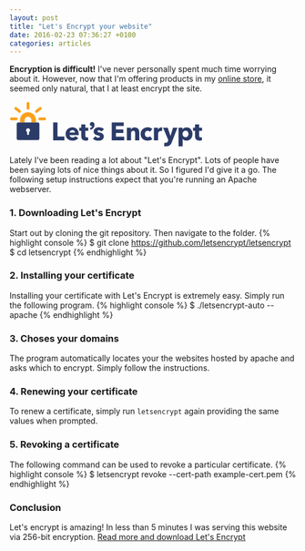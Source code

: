 ```yaml
---
layout: post
title: "Let's Encrypt your website"
date: 2016-02-23 07:36:27 +0100
categories: articles
---
```



**Encryption is difficult!** I've never personally spent much time worrying about it. However, now that I'm offering products in my [online store](https://tristanwhite.info/store/), it seemed only natural, that I at least encrypt the site.



<?xml version="1.0"?>
<svg width="339" height="81" xmlns="http://www.w3.org/2000/svg" xmlns:svg="http://www.w3.org/2000/svg">
 <g>
  <title>Layer 1</title>
  <g id="svg_1">
   <g id="svg_2">
    <g id="svg_3">
     <path id="svg_4" d="m76.621002,68.878998l0,-31.406998l7.629997,0l0,24.796997l12.153999,0l0,6.609001l-19.783997,0l0,0.000999z" fill="#2C3C69"/>
     <path id="svg_5" d="m121.546997,58.098999c0,0.295998 0,0.592003 0,0.888s-0.014999,0.576004 -0.043991,0.843002l-16.013008,0c0.059006,0.620995 0.244003,1.182999 0.555,1.685997s0.709999,0.938004 1.196999,1.308998c0.488007,0.370003 1.035004,0.658005 1.642006,0.864006c0.604996,0.208 1.233994,0.310997 1.884995,0.310997c1.153,0 2.130005,-0.213997 2.928001,-0.642998c0.799004,-0.429001 1.449005,-0.983002 1.952003,-1.664001l5.056992,3.194c-1.034988,1.507996 -2.401993,2.668999 -4.102997,3.482002c-1.700996,0.811996 -3.675995,1.219994 -5.921997,1.219994c-1.656998,0 -3.223999,-0.259995 -4.702003,-0.775993c-1.478996,-0.518005 -2.771996,-1.271004 -3.881996,-2.263c-1.108002,-0.990005 -1.981003,-2.210007 -2.616997,-3.659004s-0.953003,-3.104996 -0.953003,-4.969002c0,-1.802994 0.309998,-3.437996 0.931,-4.900997s1.463997,-2.706001 2.528999,-3.726002c1.064003,-1.021 2.32,-1.811996 3.771004,-2.373997c1.447998,-0.561001 3.015999,-0.843002 4.700996,-0.843002c1.625999,0 3.120003,0.274002 4.480003,0.820999s2.528,1.338001 3.504997,2.373001c0.975998,1.035 1.735992,2.292 2.283997,3.771c0.546005,1.478001 0.819,3.165001 0.819,5.056zm-6.697998,-2.794998c0,-1.153 -0.362,-2.144001 -1.086998,-2.972c-0.724998,-0.827 -1.812004,-1.242001 -3.260002,-1.242001c-0.709999,0 -1.360001,0.111 -1.951996,0.333s-1.108002,0.525002 -1.553001,0.909c-0.443001,0.384998 -0.798004,0.835999 -1.064003,1.354c-0.265999,0.517998 -0.414001,1.057999 -0.443001,1.618l9.359001,0z" fill="#2C3C69"/>
     <path id="svg_6" d="m133.167999,52.200001l0,8.461002c0,1.038994 0.199997,1.816994 0.600006,2.337997c0.397995,0.519997 1.11499,0.778 2.151001,0.778c0.353989,0 0.730988,-0.028 1.130997,-0.088997c0.399002,-0.059006 0.731003,-0.147003 0.998001,-0.266006l0.088989,5.323006c-0.502991,0.176994 -1.138992,0.332001 -1.906998,0.465996c-0.769989,0.133003 -1.537994,0.199005 -2.306992,0.199005c-1.479004,0 -2.722,-0.186005 -3.727005,-0.556007c-1.005997,-0.369995 -1.811996,-0.903999 -2.416992,-1.601997c-0.60701,-0.695999 -1.043015,-1.526001 -1.309006,-2.489998c-0.266998,-0.962997 -0.399002,-2.038002 -0.399002,-3.223999l0,-9.338001l-3.548996,0l0,-5.412003l3.503998,0l0,-5.810997l7.141998,0l0,5.810997l5.190002,0l0,5.412003l-5.190002,0z" fill="#2C3C69"/>
     <path id="svg_7" d="m161.912994,53.307999c-0.59201,-0.560997 -1.286011,-1.034 -2.085007,-1.418999c-0.798004,-0.383999 -1.640991,-0.577 -2.528,-0.577c-0.681,0 -1.30899,0.133999 -1.884995,0.398998c-0.576996,0.267002 -0.865005,0.726002 -0.865005,1.375c0,0.621002 0.317001,1.064003 0.953003,1.331001s1.664001,0.562 3.082993,0.887001c0.828003,0.177998 1.664001,0.43 2.507004,0.754997s1.604004,0.754005 2.283997,1.286003c0.680008,0.531998 1.227005,1.182999 1.642014,1.951996c0.412994,0.769005 0.620987,1.686005 0.620987,2.75c0,1.391006 -0.280991,2.565002 -0.842987,3.526001c-0.562012,0.960999 -1.294006,1.737 -2.196014,2.329002s-1.914993,1.019997 -3.037994,1.286003c-1.123993,0.266998 -2.248001,0.398994 -3.371002,0.398994c-1.804993,0 -3.570999,-0.287994 -5.302002,-0.864998c-1.728989,-0.575996 -3.17099,-1.427002 -4.32399,-2.551003l4.080994,-4.303001c0.649002,0.710007 1.447998,1.302002 2.395004,1.774002c0.945999,0.473999 1.951996,0.709999 3.016998,0.709999c0.591995,0 1.175995,-0.140999 1.751999,-0.421997c0.576996,-0.279999 0.865005,-0.776001 0.865005,-1.485001c0,-0.681 -0.354004,-1.182999 -1.064011,-1.509003c-0.709991,-0.324997 -1.817993,-0.664993 -3.326996,-1.020996c-0.768997,-0.177002 -1.537994,-0.413002 -2.306992,-0.709c-0.770004,-0.295998 -1.457001,-0.694 -2.062012,-1.197998c-0.605988,-0.502007 -1.10199,-1.123001 -1.485992,-1.863007c-0.384003,-0.737995 -0.576004,-1.625996 -0.576004,-2.660995c0,-1.331001 0.279999,-2.462002 0.843002,-3.394001c0.561996,-0.931999 1.285995,-1.692001 2.173996,-2.284c0.887009,-0.591999 1.87001,-1.027 2.949005,-1.308998s2.151001,-0.422001 3.216995,-0.422001c1.654999,0 3.274002,0.259998 4.856003,0.776001c1.582001,0.517998 2.921005,1.293999 4.014999,2.328999l-3.994995,4.127998z" fill="#2C3C69"/>
     <path id="svg_8" d="m179.567993,68.878998l0,-31.406998l21.113998,0l0,6.388l-13.794998,0l0,5.944l13.041,0l0,6.077l-13.041,0l0,6.521l14.593994,0l0,6.476997l-21.912994,0z" fill="#2C3C69"/>
     <path id="svg_9" d="m220.675003,68.878998l0,-12.065994c0,-0.621002 -0.053009,-1.212002 -0.154999,-1.774002c-0.104004,-0.562 -0.274002,-1.057003 -0.511002,-1.486c-0.237,-0.428001 -0.569,-0.769001 -0.998001,-1.021c-0.429001,-0.25 -0.968994,-0.377003 -1.619003,-0.377003s-1.220001,0.127003 -1.707993,0.377003c-0.487,0.251999 -0.895004,0.599998 -1.220001,1.042999s-0.569,0.953999 -0.731003,1.529999c-0.162994,0.577 -0.244003,1.175999 -0.244003,1.797001l0,11.976997l-7.319,0l0,-22.091l7.053009,0l0,3.061001l0.088989,0c0.266998,-0.473 0.613007,-0.938 1.042999,-1.396c0.428009,-0.459 0.932007,-0.850998 1.508011,-1.175999c0.576996,-0.325001 1.204987,-0.591999 1.885986,-0.799c0.680008,-0.206001 1.404007,-0.311001 2.173004,-0.311001c1.479004,0 2.735001,0.266998 3.770996,0.799s1.87001,1.220001 2.507004,2.062c0.636002,0.842999 1.094009,1.812 1.375,2.904999c0.279999,1.095001 0.421005,2.189003 0.421005,3.283001l0,13.661999l-7.320999,0l0,0.000999z" fill="#2C3C69"/>
     <path id="svg_10" d="m246.713013,53.929001c-0.415009,-0.532001 -0.977005,-0.959999 -1.686005,-1.285999c-0.709991,-0.325001 -1.436005,-0.488003 -2.173996,-0.488003c-0.770004,0 -1.464005,0.155003 -2.085007,0.466s-1.153,0.726002 -1.597,1.242001c-0.442993,0.518002 -0.791992,1.117001 -1.042999,1.797001c-0.250992,0.681004 -0.376999,1.404003 -0.376999,2.174c0,0.768997 0.117996,1.493004 0.354996,2.173004c0.236008,0.681 0.583008,1.279999 1.042007,1.796997c0.457993,0.517998 1.005005,0.924995 1.641998,1.220001c0.636002,0.295998 1.352997,0.443001 2.151001,0.443001c0.738007,0 1.470993,-0.139999 2.195007,-0.421005s1.30899,-0.687996 1.751984,-1.220001l4.037018,4.924004c-0.917023,0.887001 -2.101013,1.582001 -3.549011,2.084999c-1.44899,0.501999 -2.987,0.753998 -4.612991,0.753998c-1.74501,0 -3.374008,-0.266998 -4.887009,-0.798996c-1.511993,-0.531998 -2.826004,-1.308998 -3.940994,-2.329002c-1.115997,-1.019997 -1.992996,-2.253998 -2.632996,-3.702995s-0.959,-3.090004 -0.959,-4.924004c0,-1.804001 0.318985,-3.431 0.959,-4.880001c0.639999,-1.447998 1.516998,-2.683998 2.632996,-3.703999c1.11499,-1.021 2.429993,-1.804001 3.940994,-2.351002c1.513,-0.546997 3.126999,-0.820999 4.843002,-0.820999c0.798004,0 1.589005,0.074001 2.373001,0.223c0.783005,0.147003 1.536987,0.348 2.261993,0.599003s1.390015,0.562 1.996002,0.931999s1.132019,0.776001 1.575012,1.219997l-4.212006,4.877003z" fill="#2C3C69"/>
     <path id="svg_11" d="m268.032013,52.776001c-0.325989,-0.089001 -0.644012,-0.146999 -0.95401,-0.177002s-0.613983,-0.044998 -0.908997,-0.044998c-0.975983,0 -1.796997,0.177998 -2.462006,0.530998c-0.664978,0.354 -1.196991,0.781002 -1.596985,1.283001c-0.399017,0.500999 -0.688019,1.047001 -0.865021,1.636997s-0.265991,1.105003 -0.265991,1.548004l0,11.324997l-7.274994,0l0,-22.063999l7.009003,0l0,3.194l0.088989,0c0.562012,-1.132 1.359009,-2.055 2.395996,-2.77c1.034027,-0.715 2.232025,-1.071999 3.593018,-1.071999c0.294983,0 0.583984,0.015999 0.86499,0.044998c0.279999,0.029003 0.51001,0.074001 0.688019,0.133003l-0.312012,6.431999z" fill="#2C3C69"/>
     <path id="svg_12" d="m285.122009,72.206001c-0.442993,1.153 -0.938995,2.181 -1.485992,3.083c-0.546997,0.901001 -1.197021,1.669998 -1.951019,2.306999c-0.753998,0.636002 -1.641998,1.114998 -2.661987,1.441002c-1.019989,0.324997 -2.226013,0.487999 -3.61499,0.487999c-0.681,0 -1.382996,-0.044998 -2.106018,-0.134003c-0.725983,-0.088997 -1.354004,-0.207001 -1.885986,-0.353996l0.798981,-6.121002c0.354004,0.116997 0.746002,0.213997 1.176025,0.288002c0.427979,0.072998 0.819977,0.110001 1.174988,0.110001c1.123993,0 1.937012,-0.259003 2.440002,-0.776001c0.501984,-0.518005 0.931,-1.249001 1.286011,-2.195l0.709991,-1.818001l-9.22699,-21.736l8.072998,0l4.923981,14.195l0.132996,0l4.391998,-14.195l7.718018,0l-9.893005,25.417z" fill="#2C3C69"/>
     <path id="svg_13" d="m321.496002,57.745003c0,1.537994 -0.237,3.016998 -0.709991,4.435997c-0.473999,1.419998 -1.161011,2.668999 -2.062012,3.748001c-0.902008,1.080002 -2.003998,1.945 -3.304993,2.596001c-1.302002,0.649002 -2.779999,0.975998 -4.437012,0.975998c-1.359985,0 -2.645996,-0.273003 -3.859009,-0.82s-2.15799,-1.293999 -2.838989,-2.239998l-0.087982,0l0,13.085999l-7.275024,0l0,-32.739002l6.920013,0l0,2.706001l0.132996,0c0.681,-0.887001 1.618988,-1.662998 2.816986,-2.328999c1.197021,-0.665001 2.609009,-0.998001 4.236023,-0.998001c1.596985,0 3.044983,0.311001 4.346985,0.931999c1.300995,0.621002 2.402008,1.464001 3.304993,2.528s1.597015,2.299999 2.085022,3.704002c0.488007,1.404999 0.731995,2.876999 0.731995,4.414001zm-7.053009,0c0,-0.709999 -0.110016,-1.403999 -0.332001,-2.085003c-0.222015,-0.68 -0.548004,-1.278999 -0.97699,-1.797001c-0.429016,-0.516998 -0.969025,-0.938 -1.619019,-1.264s-1.403992,-0.487999 -2.261993,-0.487999c-0.828003,0 -1.567993,0.162998 -2.217987,0.487999c-0.651001,0.325001 -1.206024,0.754002 -1.664001,1.285999c-0.459015,0.532001 -0.813019,1.139 -1.064026,1.818001c-0.251984,0.681004 -0.376984,1.375004 -0.376984,2.085003s0.125,1.404999 0.376984,2.084999c0.251007,0.681 0.605011,1.285995 1.064026,1.818001c0.457977,0.531998 1.013,0.961998 1.664001,1.286995c0.648987,0.325005 1.389984,0.487 2.217987,0.487c0.856995,0 1.610992,-0.161995 2.261993,-0.487s1.190002,-0.754997 1.619019,-1.286995s0.754974,-1.146004 0.97699,-1.841003c0.221008,-0.693001 0.332001,-1.394997 0.332001,-2.104996z" fill="#2C3C69"/>
     <path id="svg_14" d="m333.118011,52.200001l0,8.461002c0,1.038994 0.200012,1.816994 0.600006,2.337997c0.39798,0.519997 1.11499,0.778 2.151001,0.778c0.354004,0 0.730988,-0.028 1.130981,-0.088997c0.399017,-0.059006 0.731018,-0.147003 0.998016,-0.266006l0.088989,5.323006c-0.502991,0.176994 -1.139008,0.332001 -1.906982,0.465996c-0.77002,0.133003 -1.538025,0.199005 -2.307007,0.199005c-1.479004,0 -2.722015,-0.186005 -3.72702,-0.556007c-1.005981,-0.369995 -1.811981,-0.903999 -2.416992,-1.601997c-0.606995,-0.695999 -1.042999,-1.526001 -1.30899,-2.489998c-0.266998,-0.962997 -0.399017,-2.038002 -0.399017,-3.223999l0,-9.338001l-3.548981,0l0,-5.412003l3.503998,0l0,-5.810997l7.141998,0l0,5.810997l5.190002,0l0,5.412003l-5.190002,0z" fill="#2C3C69"/>
    </g>
   </g>
   <path id="svg_15" d="m145.009995,36.869999c-2.182999,0 -3.891998,1.573002 -3.891998,3.582001c0,2.116001 1.438995,3.536999 3.582001,3.536999c0.182999,0 0.355988,-0.016998 0.518997,-0.049999c-0.343002,1.566002 -1.852005,2.690002 -3.278,2.915001l-0.290009,0.046001l0,3.376999l0.376007,-0.035999c1.729996,-0.165001 3.438995,-0.951 4.690994,-2.157001c1.632004,-1.572998 2.49501,-3.843998 2.49501,-6.568001c0,-2.691998 -1.76799,-4.646 -4.203003,-4.646z" fill="#2C3C69"/>
  </g>
  <g id="svg_16">
   <path id="svg_17" d="m46.488998,37.568001l-8.039997,0l0,-4.128002c0,-3.296997 -2.683002,-5.979 -5.98,-5.979c-3.297001,0 -5.979,2.683002 -5.979,5.979l0,4.128002l-8.040001,0l0,-4.128002c0,-7.73 6.288998,-14.019999 14.02,-14.019999s14.02,6.289 14.02,14.019999l0,4.128002l-0.001003,0z" fill="#F9A11D"/>
  </g>
  <path id="svg_18" d="m49.731998,37.568001l-34.524998,0c-1.474001,0 -2.68,1.205997 -2.68,2.68l0,25.540001c0,1.473999 1.205999,2.68 2.68,2.68l34.524998,0c1.474003,0 2.68,-1.206001 2.68,-2.68l0,-25.540001c0,-1.474003 -1.205997,-2.68 -2.68,-2.68zm-15.512997,16.769001l0,3.460995c0,0.966003 -0.784,1.749001 -1.749001,1.749001s-1.749001,-0.783997 -1.749001,-1.749001l0,-3.459995c-1.076,-0.611 -1.803001,-1.764 -1.803001,-3.09c0,-1.962002 1.591,-3.552002 3.552002,-3.552002c1.961998,0 3.551998,1.591 3.551998,3.552002c0,1.325001 -0.727001,2.478001 -1.802998,3.089001z" fill="#2C3C69"/>
  <path id="svg_19" d="m11.707001,33.759998l-8.331,0c-1.351001,0 -2.446,-1.094997 -2.446,-2.445999s1.094999,-2.445999 2.446,-2.445999l8.331,0c1.351,0 2.445999,1.095001 2.445999,2.445999s-1.096001,2.445999 -2.445999,2.445999z" fill="#F9A11D"/>
  <path id="svg_20" d="m17.575001,20.655001c-0.546001,0 -1.097,-0.182001 -1.552,-0.557001l-6.59,-5.418999c-1.043001,-0.858002 -1.194,-2.399 -0.335001,-3.443001c0.858,-1.042999 2.399,-1.194 3.443001,-0.336l6.59,5.419001c1.042999,0.858 1.194,2.399 0.334999,3.442999c-0.483,0.589001 -1.184,0.893002 -1.890999,0.893002z" fill="#F9A11D"/>
  <path id="svg_21" d="m32.469002,14.895c-1.351002,0 -2.446003,-1.095001 -2.446003,-2.446001l0,-8.396999c0,-1.351 1.095001,-2.446 2.446003,-2.446s2.445999,1.095 2.445999,2.446l0,8.396999c0,1.351 -1.095001,2.446001 -2.445999,2.446001z" fill="#F9A11D"/>
  <g id="svg_22">
   <g id="svg_23">
    <path id="svg_24" d="m47.362999,20.655001c-0.707001,0 -1.406998,-0.304001 -1.890999,-0.893002c-0.858002,-1.042999 -0.708,-2.584999 0.334999,-3.442999l6.59,-5.419001c1.044003,-0.858 2.585003,-0.706999 3.442997,0.336c0.858002,1.042999 0.708,2.584999 -0.334999,3.443001l-6.589996,5.418999c-0.455002,0.375 -1.005001,0.557001 -1.552002,0.557001z" fill="#F9A11D"/>
   </g>
  </g>
  <path id="svg_25" d="m61.563004,33.759998l-8.410004,0c-1.351002,0 -2.445999,-1.094997 -2.445999,-2.445999s1.094997,-2.445999 2.445999,-2.445999l8.410004,0c1.350998,0 2.445999,1.095001 2.445999,2.445999s-1.095001,2.445999 -2.445999,2.445999z" fill="#F9A11D"/>
 </g>
</svg>

Lately I've been reading a lot about "Let's Encrypt". Lots of people have been saying lots of nice things about it. So I figured I'd give it a go. The following setup instructions expect that you're running an Apache webserver.

### 1. Downloading Let's Encrypt
Start out by cloning the git repository. Then navigate to the folder.
{% highlight console %}
$ git clone https://github.com/letsencrypt/letsencrypt
$ cd letsencrypt
{% endhighlight %}

### 2. Installing your certificate
Installing your certificate with Let's Encrypt is extremely easy. Simply run the following program.
{% highlight console %}
$ ./letsencrypt-auto --apache
{% endhighlight %}

### 3. Choses your domains
The program automatically locates your the websites hosted by apache and asks which to encrypt. Simply follow the instructions.

### 4. Renewing your certificate
To renew a certificate, simply run <code>letsencrypt</code> again providing the same values when prompted.

### 5. Revoking a certificate
The following command can be used to revoke a particular certificate.
{% highlight console %}
$ letsencrypt revoke --cert-path example-cert.pem
{% endhighlight %}

### Conclusion
Let's encrypt is amazing! In less than 5 minutes I was serving this website via 256-bit encryption.
<a href="https://github.com/letsencrypt/letsencrypt" target="top">Read more and download Let's Encrypt</a>
